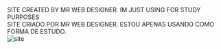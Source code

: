    SITE CREATED BY MR WEB DESIGNER. IM JUST USING FOR STUDY PURPOSES <br/>
   SITE CRIADO POR MR WEB DESIGNER. ESTOU APENAS USANDO COMO FORMA DE ESTUDO. <br/>
![site](https://user-images.githubusercontent.com/80005824/140804675-19258a0d-1e86-4371-87cf-e76024f6bc56.png)
